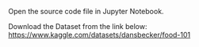 Open the source code file in Jupyter Notebook.

Download the Dataset from the link below:
https://www.kaggle.com/datasets/dansbecker/food-101
